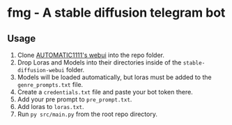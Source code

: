 # fmg - A stable diffusion telegram bot

## Usage

1. Clone [AUTOMATIC1111's webui](https://github.com/AUTOMATIC1111/stable-diffusion-webui) into the repo folder.
2. Drop Loras and Models into their directories inside of the `stable-diffusion-webui` folder.
3. Models will be loaded automatically, but loras must be added to the `genre_prompts.txt` file.
4. Create a `credentials.txt` file and paste your bot token there.
5. Add your pre prompt to `pre_prompt.txt`. 
6. Add loras to `loras.txt`.
7. Run `py src/main.py` from the root repo directory.
